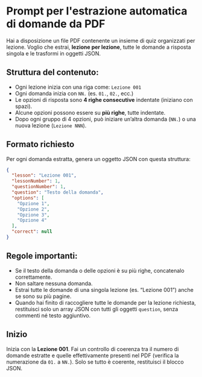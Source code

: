 # Prompt per l'estrazione automatica di domande da PDF

Hai a disposizione un file PDF contenente un insieme di quiz organizzati per lezione. Voglio che estrai, **lezione per lezione**, tutte le domande a risposta singola e le trasformi in oggetti JSON.

## Struttura del contenuto:

- Ogni lezione inizia con una riga come: `Lezione 001`
- Ogni domanda inizia con `NN.` (es. `01.`, `02.`, ecc.)
- Le opzioni di risposta sono **4 righe consecutive** indentate (iniziano con spazi).
- Alcune opzioni possono essere su **più righe**, tutte indentate.
- Dopo ogni gruppo di 4 opzioni, può iniziare un’altra domanda (`NN.`) o una nuova lezione (`Lezione NNN`).

## Formato richiesto

Per ogni domanda estratta, genera un oggetto JSON con questa struttura:

```json
{
  "lesson": "Lezione 001",
  "lessonNumber": 1,
  "questionNumber": 1,
  "question": "Testo della domanda",
  "options": [
    "Opzione 1",
    "Opzione 2",
    "Opzione 3",
    "Opzione 4"
  ],
  "correct": null
}
```

## Regole importanti:

- Se il testo della domanda o delle opzioni è su più righe, concatenalo correttamente.
- Non saltare nessuna domanda.
- Estrai tutte le domande di una singola lezione (es. “Lezione 001”) anche se sono su più pagine.
- Quando hai finito di raccogliere tutte le domande per la lezione richiesta, restituisci solo un array JSON con tutti gli oggetti `question`, senza commenti né testo aggiuntivo.

## Inizio

Inizia con la **Lezione 001**. Fai un controllo di coerenza tra il numero di domande estratte e quelle effettivamente presenti nel PDF (verifica la numerazione da `01.` a `NN.`). Solo se tutto è coerente, restituisci il blocco JSON.
